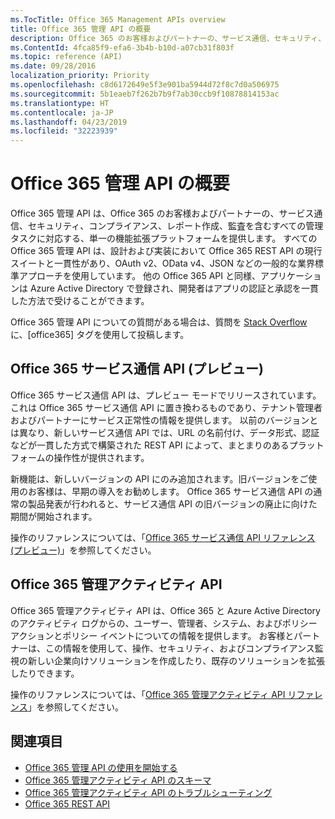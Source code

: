 ```yaml
---
ms.TocTitle: Office 365 Management APIs overview
title: Office 365 管理 API の概要
description: Office 365 のお客様およびパートナーの、サービス通信、セキュリティ、コンプライアンス、レポート作成、監査を含むすべての管理タスクに対応する、単一の機能拡張プラットフォームを提供します。
ms.ContentId: 4fca85f9-efa6-3b4b-b10d-a07cb31f803f
ms.topic: reference (API)
ms.date: 09/28/2016
localization_priority: Priority
ms.openlocfilehash: c8d6172649e5f3e901ba5944d72f8c7d0a506975
ms.sourcegitcommit: 5b1eaeb7f262b7b9f7ab30ccb9f10878814153ac
ms.translationtype: HT
ms.contentlocale: ja-JP
ms.lasthandoff: 04/23/2019
ms.locfileid: "32223939"
---
```

# <a name="office-365-management-apis-overview"></a>Office 365 管理 API の概要

Office 365 管理 API は、Office 365 のお客様およびパートナーの、サービス通信、セキュリティ、コンプライアンス、レポート作成、監査を含むすべての管理タスクに対応する、単一の機能拡張プラットフォームを提供します。 すべての Office 365 管理 API は、設計および実装において Office 365 REST API の現行スイートと一貫性があり、OAuth v2、OData v4、JSON などの一般的な業界標準アプローチを使用しています。 他の Office 365 API と同様、アプリケーションは Azure Active Directory で登録され、開発者はアプリの認証と承認を一貫した方法で受けることができます。

Office 365 管理 API についての質問がある場合は、質問を [Stack Overflow](http://stackoverflow.com/tags/office365) に、[office365] タグを使用して投稿します。

## <a name="office-365-service-communications-api-preview"></a>Office 365 サービス通信 API (プレビュー)

Office 365 サービス通信 API は、プレビュー モードでリリースされています。 これは Office 365 サービス通信 API に置き換わるものであり、テナント管理者およびパートナーにサービス正常性の情報を提供します。 以前のバージョンとは異なり、新しいサービス通信 API では、URL の名前付け、データ形式、認証などが一貫した方式で構築された REST API によって、まとまりのあるプラットフォームの操作性が提供されます。

新機能は、新しいバージョンの API にのみ追加されます。旧バージョンをご使用のお客様は、早期の導入をお勧めします。 Office 365 サービス通信 API の通常の製品発表が行われると、サービス通信 API の旧バージョンの廃止に向けた期間が開始されます。 

操作のリファレンスについては、「[Office 365 サービス通信 API リファレンス (プレビュー)](office-365-service-communications-api-reference.md)」を参照してください。


## <a name="office-365-management-activity-api"></a>Office 365 管理アクティビティ API

Office 365 管理アクティビティ API は、Office 365 と Azure Active Directory のアクティビティ ログからの、ユーザー、管理者、システム、およびポリシー アクションとポリシー イベントについての情報を提供します。 お客様とパートナーは、この情報を使用して、操作、セキュリティ、およびコンプライアンス監視の新しい企業向けソリューションを作成したり、既存のソリューションを拡張したりできます。 

操作のリファレンスについては、「[Office 365 管理アクティビティ API リファレンス](office-365-management-activity-api-reference.md)」を参照してください。

## <a name="see-also"></a>関連項目

- [Office 365 管理 API の使用を開始する](get-started-with-office-365-management-apis.md)
- [Office 365 管理アクティビティ API のスキーマ](office-365-management-activity-api-schema.md)
- [Office 365 管理アクティビティ API のトラブルシューティング](troubleshooting-the-office-365-management-activity-api.md)
- [Office 365 REST API](https://docs.microsoft.com/ja-JP/previous-versions/office/office-365-api/how-to/platform-development-overview)

